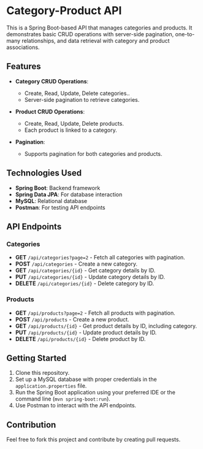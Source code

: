 # Category-Product API

This is a Spring Boot-based API that manages categories and products. It demonstrates basic CRUD operations with server-side pagination, one-to-many relationships, and data retrieval with category and product associations.

## Features

- **Category CRUD Operations**:
  - Create, Read, Update, Delete categories..
  - Server-side pagination to retrieve categories.

- **Product CRUD Operations**:
  - Create, Read, Update, Delete products.
  - Each product is linked to a category.

- **Pagination**:
  - Supports pagination for both categories and products.

## Technologies Used

- **Spring Boot**: Backend framework
- **Spring Data JPA**: For database interaction
- **MySQL**: Relational database
- **Postman**: For testing API endpoints

## API Endpoints

### Categories

- **GET** `/api/categories?page=2` - Fetch all categories with pagination.
- **POST** `/api/categories` - Create a new category.
- **GET** `/api/categories/{id}` - Get category details by ID.
- **PUT** `/api/categories/{id}` - Update category details by ID.
- **DELETE** `/api/categories/{id}` - Delete category by ID.

### Products

- **GET** `/api/products?page=2` - Fetch all products with pagination.
- **POST** `/api/products` - Create a new product.
- **GET** `/api/products/{id}` - Get product details by ID, including category.
- **PUT** `/api/products/{id}` - Update product details by ID.
- **DELETE** `/api/products/{id}` - Delete product by ID.

## Getting Started

1. Clone this repository.
2. Set up a MySQL database with proper credentials in the `application.properties` file.
3. Run the Spring Boot application using your preferred IDE or the command line (`mvn spring-boot:run`).
4. Use Postman to interact with the API endpoints.

## Contribution

Feel free to fork this project and contribute by creating pull requests.
